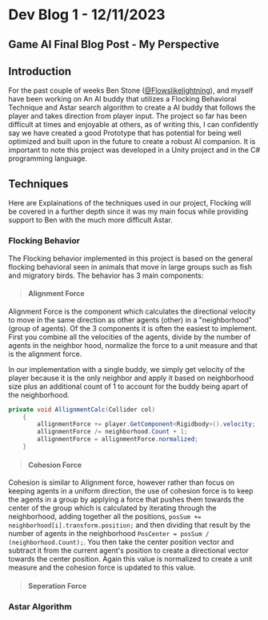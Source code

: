 # Dev Blog 1 - 12/11/2023

## Game AI Final Blog Post - My Perspective


## Introduction
For the past couple of weeks Ben Stone ([@Flowslikelightning](https://github.com/FlowLikeLightning)), and myself have been working on An AI buddy that utilizes a Flocking Behavioral Technique and Astar search algorithm to create a AI buddy that follows the player and takes direction from player input. The project so far has been difficult at times and enjoyable at others, as of writing this, I can confidently say we have created a good Prototype that has potential for being well optimized and built upon in the future to create a robust AI companion. It is important to note this project was developed in a Unity project and in the C# programming language.

## Techniques
Here are Explainations of the techniques used in our project, Flocking will be covered in a further depth since it was my main focus while providing support to Ben with the much more difficult Astar.

### Flocking Behavior

The Flocking behavior implemented in this project is based on the general flocking behavioral seen in animals that move in large groups such as fish and migratory birds. The behavior has 3 main components:

> #### Alignment Force

Alignment Force is the component which calculates the directional velocity to move in the same direction as other agents (other) in a "neighborhood" (group of agents). Of the 3 components it is often the easiest to implement. First you combine all the velocities of the agents, divide by the number of agents in the neighbor hood, normalize the force to a unit measure and that is the alignment force.

In our implementation with a single buddy, we simply get velocity of the player because it is the only neighbor and apply it based on neighborhood size plus an additional count of 1 to account for the buddy being apart of the neighborhood.

```c#
private void AllignmentCalc(Collider col)
    {
        allignmentForce += player.GetComponent<Rigidbody>().velocity;
        allignmentForce /= neighborhood.Count + 1;
        allignmentForce = allignmentForce.normalized;
    }
```

> #### Cohesion Force

Cohesion is similar to Alignment force, however rather than focus on keeping agents in a uniform direction, the use of cohesion force is to keep the agents in a group by applying a force that pushes them towards the center of the group which is calculated by iterating through the neighborhood, adding together all the positions, <code>posSum += neighborhood[i].transform.position;</code> and then dividing that result by the number of agents in the neighborhood <code>PosCenter = posSum / (neighborhood.Count);</code>. You then take the center position vector and subtract it from the current agent's position to create a directional vector towards the center position. Again this value is normalized to create a unit measure and the cohesion force is updated to this value.

> #### Seperation Force


### Astar Algorithm